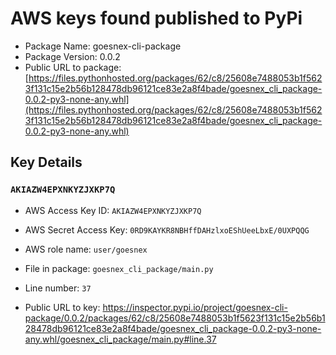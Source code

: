 # AWS keys found published to PyPi

* Package Name: goesnex-cli-package
* Package Version: 0.0.2
* Public URL to package: [https://files.pythonhosted.org/packages/62/c8/25608e7488053b1f5623f131c15e2b56b128478db96121ce83e2a8f4bade/goesnex_cli_package-0.0.2-py3-none-any.whl](https://files.pythonhosted.org/packages/62/c8/25608e7488053b1f5623f131c15e2b56b128478db96121ce83e2a8f4bade/goesnex_cli_package-0.0.2-py3-none-any.whl)

## Key Details

### `AKIAZW4EPXNKYZJXKP7Q`

* AWS Access Key ID: `AKIAZW4EPXNKYZJXKP7Q`
* AWS Secret Access Key: `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` 
* AWS role name: `user/goesnex`
* File in package: `goesnex_cli_package/main.py`
* Line number: `37`

* Public URL to key: https://inspector.pypi.io/project/goesnex-cli-package/0.0.2/packages/62/c8/25608e7488053b1f5623f131c15e2b56b128478db96121ce83e2a8f4bade/goesnex_cli_package-0.0.2-py3-none-any.whl/goesnex_cli_package/main.py#line.37


